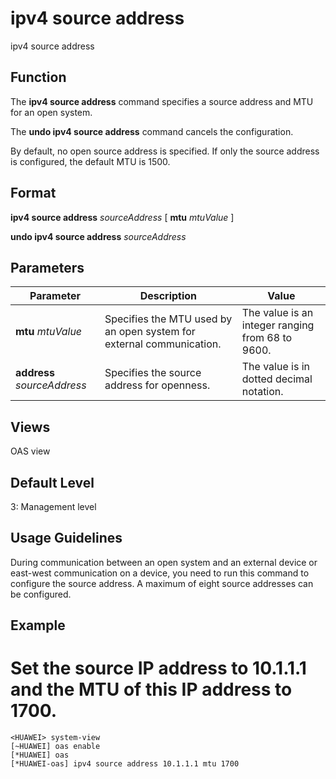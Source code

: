ipv4 source address
===================

ipv4 source address

Function
--------



The **ipv4 source address** command specifies a source address and MTU for an open system.

The **undo ipv4 source address** command cancels the configuration.



By default, no open source address is specified. If only the source address is configured, the default MTU is 1500.


Format
------

**ipv4 source address** *sourceAddress* [ **mtu** *mtuValue* ]

**undo ipv4 source address** *sourceAddress*


Parameters
----------

| Parameter | Description | Value |
| --- | --- | --- |
| **mtu** *mtuValue* | Specifies the MTU used by an open system for external communication. | The value is an integer ranging from 68 to 9600. |
| **address** *sourceAddress* | Specifies the source address for openness. | The value is in dotted decimal notation. |



Views
-----

OAS view


Default Level
-------------

3: Management level


Usage Guidelines
----------------

During communication between an open system and an external device or east-west communication on a device, you need to run this command to configure the source address. A maximum of eight source addresses can be configured.


Example
-------

# Set the source IP address to 10.1.1.1 and the MTU of this IP address to 1700.
```
<HUAWEI> system-view
[~HUAWEI] oas enable
[*HUAWEI] oas
[*HUAWEI-oas] ipv4 source address 10.1.1.1 mtu 1700

```
